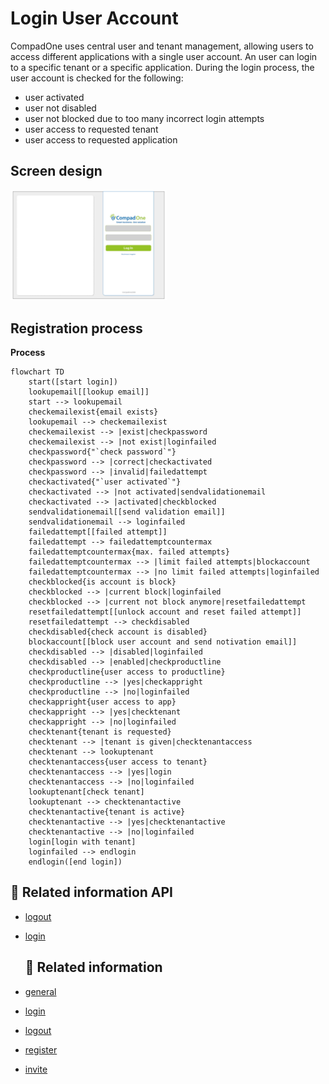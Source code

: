 # Login User Account

CompadOne uses central user and tenant management, allowing users to access different applications with a single user account. An user can login to a specific tenant or a specific application. 
During the login process, the user account is checked for the following:

- user activated
- user not disabled
- user not blocked due to too many incorrect login attempts
- user access to requested tenant
- user access to requested application

## Screen design

[<img src="/en/images/log-in.jpg" width="250"/>](login.png)

## Registration process

**Process**
```mermaid
flowchart TD
    start([start login])
    lookupemail[[lookup email]]
    start --> lookupemail
    checkemailexist{email exists}
    lookupemail --> checkemailexist
    checkemailexist --> |exist|checkpassword
    checkemailexist --> |not exist|loginfailed
    checkpassword{"`check password`"}
    checkpassword --> |correct|checkactivated
    checkpassword --> |invalid|failedattempt
    checkactivated{"`user activated`"}
    checkactivated --> |not activated|sendvalidationemail
    checkactivated --> |activated|checkblocked
    sendvalidationemail[[send validation email]]
    sendvalidationemail --> loginfailed
    failedattempt[[failed attempt]]
    failedattempt --> failedattemptcountermax
    failedattemptcountermax{max. failed attempts}
    failedattemptcountermax --> |limit failed attempts|blockaccount
    failedattemptcountermax --> |no limit failed attempts|loginfailed
    checkblocked{is account is block}
    checkblocked --> |current block|loginfailed
    checkblocked --> |current not block anymore|resetfailedattempt
    resetfailedattempt[[unlock account and reset failed attempt]]
    resetfailedattempt --> checkdisabled
    checkdisabled{check account is disabled}
    blockaccount[[block user account and send notivation email]]
    checkdisabled --> |disabled|loginfailed
    checkdisabled --> |enabled|checkproductline
    checkproductline{user access to productline}
    checkproductline --> |yes|checkappright
    checkproductline --> |no|loginfailed
    checkappright{user access to app}
    checkappright --> |yes|checktenant
    checkappright --> |no|loginfailed
    checktenant{tenant is requested}
    checktenant --> |tenant is given|checktenantaccess
    checktenant --> lookuptenant
    checktenantaccess{user access to tenant}
    checktenantaccess --> |yes|login
    checktenantaccess --> |no|loginfailed
    lookuptenant[check tenant]
    lookuptenant --> checktenantactive
    checktenantactive{tenant is active}
    checktenantactive --> |yes|checktenantactive
    checktenantactive --> |no|loginfailed
    login[login with tenant]
    loginfailed --> endlogin
    endlogin([end login])

```


## 🔗 Related information API
- [logout](api/logout.md)
- [login](api/login.md)



  ## 🔗 Related information
- [general](index.md)
- [login](login.md)
- [logout](logout.md)
- [register](register.md)
- [invite](user-invite.md)


